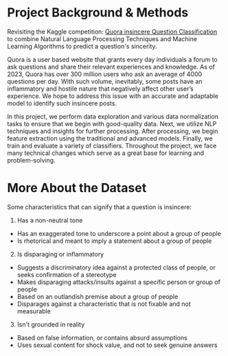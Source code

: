 # Project Background & Methods
Revisiting the Kaggle competition: [Quora insincere Question Classification](https://www.kaggle.com/c/quora-insincere-questions-classification) to combine Natural Language Processing Techniques and Machine Learning Algorithms to predict a question's sincerity. 

Quora is a user based website that grants every day individuals a forum to ask questions and share their relevant experiences and knowledge. As of 2023, Quora has over 300 million users who ask an average of 4000 questions per day. With such volume, inevitably, some posts have an inflammatory and hostile nature that negatively affect other user’s experience. We hope to address this issue with an accurate and adaptable model to identify such insincere posts. 

In this project, we perform data exploration and various data normalization tasks to ensure that we begin with good-quality data. Next, we utilize NLP techniques and insights for further processing. After processing, we begin feature extraction using the traditional and advanced models. Finally, we train and evaluate a variety of classifiers. Throughout the project, we face many technical changes which serve as a great base for learning and problem-solving.

# More About the Dataset

Some characteristics that can signify that a question is insincere:

1) Has a non-neutral tone
- Has an exaggerated tone to underscore a point about a group of people
- Is rhetorical and meant to imply a statement about a group of people
  
2) Is disparaging or inflammatory
- Suggests a discriminatory idea against a protected class of people, or seeks confirmation of a stereotype
- Makes disparaging attacks/insults against a specific person or group of people
- Based on an outlandish premise about a group of people
- Disparages against a characteristic that is not fixable and not measurable
  
3) Isn't grounded in reality
- Based on false information, or contains absurd assumptions
- Uses sexual content for shock value, and not to seek genuine answers

